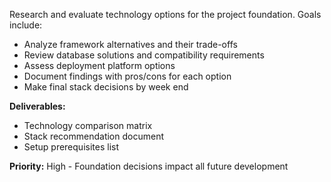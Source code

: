 Research and evaluate technology options for the project foundation. Goals include:

- Analyze framework alternatives and their trade-offs
- Review database solutions and compatibility requirements
- Assess deployment platform options
- Document findings with pros/cons for each option
- Make final stack decisions by week end

**Deliverables:**

- Technology comparison matrix
- Stack recommendation document
- Setup prerequisites list

**Priority:** High - Foundation decisions impact all future development